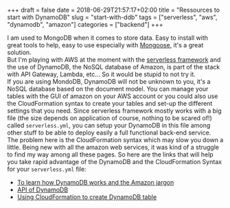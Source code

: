 +++ 
draft = false
date = 2018-06-29T21:57:17+02:00
title = "Ressources to start with DynamoDB"
slug = "start-with-ddb" 
tags = ["serverless", "aws", "dynamodb", "amazon"]
categories = ["backend"]
+++

I am used to MongoDB when it comes to store data. Easy to install with great tools to help, easy to use especially with [Mongoose](http://mongoosejs.com/), it's a great solution.  
But I'm playing with AWS at the moment with the [serverless framework](http://www.serverless.com) and the use of DynamoDB, the NoSQL database of Amazon, is part of the stack with API Gateway, Lambda, etc... So it would be stupid to not try it.  
If you are using MondoDB, DynamoDB will not be unknown to you, it's a NoSQL database based on the document model. You can manage your tables with the GUI of amazon on your AWS account or you could also use the CloudFormation syntax to create your tables and set-up the different settings that you need. Since serverless framework mostly works with a big file (the size depends on application of course, nothing to be scared of!) called `serverless.yml`, you can setup your DynamoDB in this file among other stuff to be able to deploy easily a full functional back-end service.  
The problem here is the CloudFormation syntax which may slow you down a little. Being new with all the amazon web services, it was kind of a struggle to find my way among all these pages. So here are the links that will help you take rapid advantage of the DynamoDB and the CloudFormation Syntax for your `serverless.yml` file:

* [To learn how DynamoDB works and the Amazon jargon](https://docs.aws.amazon.com/amazondynamodb/latest/developerguide/HowItWorks.CoreComponents.html)
* [API of DynamoDB](https://docs.aws.amazon.com/amazondynamodb/latest/APIReference/API_CreateTable.html)
* [Using CloudFormation to create DynamoDB table](https://docs.aws.amazon.com/AWSCloudFormation/latest/UserGuide/aws-resource-dynamodb-table.html)

